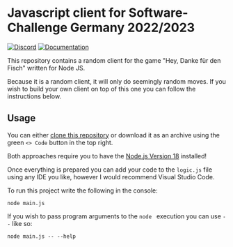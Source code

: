 # Javascript client for Software-Challenge Germany 2022/2023

[![Discord](https://img.shields.io/discord/233577109363097601?color=blue&label=Discord)](https://discord.gg/ARZamDptG5)
[![Documentation](https://img.shields.io/badge/Software--Challenge%20-Documentation-%234299e1)](https://docs.software-challenge.de/)

This repository contains a random client for the game "Hey, Danke für den Fisch" written for Node JS.

Because it is a random client, it will only do seemingly random moves. If you wish to build your own client on top of this one you can follow the instructions below. 

## Usage

You can either [clone this repository](https://docs.github.com/en/repositories/creating-and-managing-repositories/cloning-a-repository) or download it as an archive using the green `<> Code` button in the top right.

Both approaches require you to have the [Node.js Version 18](https://nodejs.org/download/release/v18.9.0/) installed!

Once everything is prepared you can add your code to the `logic.js` file using any IDE you like, however I would recommend Visual Studio Code.

To run this project write the following in the console:

```node main.js```

If you wish to pass program arguments to the `node ` execution you can use `--` like so:

```node main.js -- --help```
